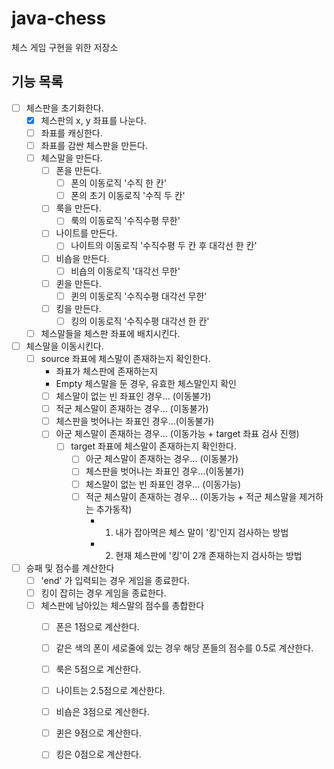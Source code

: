 # java-chess
체스 게임 구현을 위한 저장소

## 기능 목록

- [ ] 체스판을 초기화한다.
    - [x] 체스판의 x, y 좌표를 나눈다.
    - [ ] 좌표를 캐싱한다.
    - [ ] 좌표를 감싼 체스판을 만든다.
    - [ ] 체스말을 만든다.
        - [ ] 폰을 만든다.
            - [ ] 폰의 이동로직 '수직 한 칸'
            - [ ] 폰의 초기 이동로직 '수직 두 칸'
        - [ ] 룩을 만든다.
            - [ ] 룩의 이동로직 '수직수평 무한'
        - [ ] 나이트를 만든다.
            - [ ] 나이트의 이동로직 '수직수평 두 칸 후 대각선 한 칸'
        - [ ] 비숍을 만든다.
            - [ ] 비숍의 이동로직 '대각선 무한'
        - [ ] 퀸을 만든다.
            - [ ] 퀸의 이동로직 '수직수평 대각선 무한'
        - [ ] 킹을 만든다.
            - [ ] 킹의 이동로직 '수직수평 대각선 한 칸'
    - [ ] 체스말들을 체스판 좌표에 배치시킨다.
- [ ] 체스말을 이동시킨다.
    - [ ] source 좌표에 체스말이 존재하는지 확인한다.
        - 좌표가 체스판에 존재하는지
        - Empty 체스말을 둔 경우, 유효한 체스말인지 확인
        - [ ] 체스말이 없는 빈 좌표인 경우... (이동불가)
        - [ ] 적군 체스말이 존재하는 경우...  (이동불가)
        - [ ] 체스판을 벗어나는 좌표인 경우...(이동불가)
        - [ ] 아군 체스말이 존재하는 경우... (이동가능 + target 좌표 검사 진행)
            - [ ] target 좌표에 체스말이 존재하는지 확인한다.
                - [ ] 아군 체스말이 존재하는 경우... (이동불가)
                - [ ] 체스판을 벗어나는 좌표인 경우...(이동불가)
                - [ ] 체스말이 없는 빈 좌표인 경우... (이동가능)
                - [ ] 적군 체스말이 존재하는 경우...  (이동가능 + 적군 체스말을 제거하는 추가동작)
                    - 1. 내가 잡아먹은 체스 말이 '킹'인지 검사하는 방법
                    - 2. 현재 체스판에 '킹'이 2개 존재하는지 검사하는 방법
- [ ] 승패 및 점수를 계산한다
    - [ ] 'end' 가 입력되는 경우 게임을 종료한다.
    - [ ] 킹이 잡히는 경우 게임을 종료한다.
    - [ ] 체스판에 남아있는 체스말의 점수를 총합한다
        - [ ] 폰은 1점으로 계산한다.
        - [ ] 같은 색의 폰이 세로줄에 있는 경우 해당 폰들의 점수를 0.5로 계산한다.
        - [ ] 룩은 5점으로 계산한다.
        - [ ] 나이트는 2.5점으로 계산한다.
        - [ ] 비숍은 3점으로 계산한다.
        - [ ] 퀸은 9점으로 계산한다.
        - [ ] 킹은 0점으로 계산한다.
    
